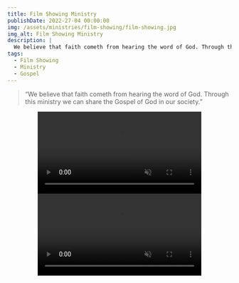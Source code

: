 ```yaml
---
title: Film Showing Ministry
publishDate: 2022-27-04 00:00:00
img: /assets/ministries/film-showing/film-showing.jpg
img_alt: Film Showing Ministry
description: |
  We believe that faith cometh from hearing the word of God. Through this ministry we can share the Gospel of God in our society.
tags:
  - Film Showing
  - Ministry
  - Gospel
---
```


<Blockquote name="Vision">
“We believe that faith cometh from hearing the word of God. Through this ministry we can share the Gospel of God in our society.”
</Blockquote>
 


<center><video width="368" controls="" onmouseover="this.play()" loop muted preload="metadata"><source src="/assets/ministries/film-showing/film-showing-ministry.mp4" type="video/mp4"></video></center>

<center><video width="368" controls="" onmouseover="this.play()" loop muted preload="metadata"><source src="/assets/ministries/film-showing/film-showing-ministry2.mp4" type="video/mp4"></video></center>
